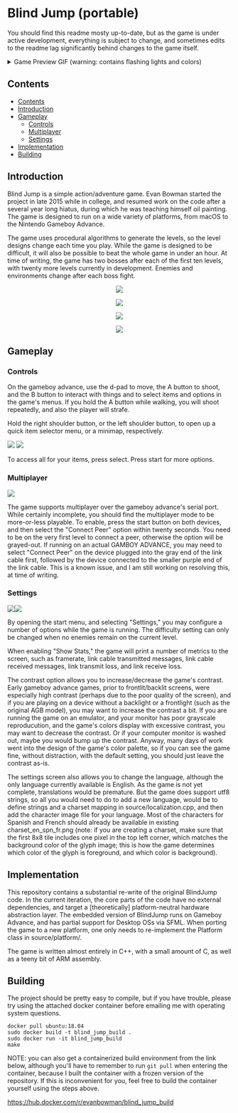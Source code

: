 # Blind Jump (portable)

You should find this readme mosty up-to-date, but as the game is under active development, everything is subject to change, and sometimes edits to the readme lag significantly behind changes to the game itself.

<details>
  <summary>Game Preview GIF (warning: contains flashing lights and colors)</summary>
  <img src="imgs_for_readme/header.gif"/>
</details>


## Contents
<!--ts-->
   * [Contents](#contents)
   * [Introduction](#introduction)
   * [Gameplay](#gameplay)
      * [Controls](#controls)
      * [Multiplayer](#multiplayer)
      * [Settings](#settings)
   * [Implementation](#implementation)
   * [Building](#building)
<!--te-->

## Introduction

Blind Jump is a simple action/adventure game. Evan Bowman started the project in late 2015 while in college, and resumed work on the code after a several year long hiatus, during which he was teaching himself oil painting. The game is designed to run on a wide variety of platforms, from macOS to the Nintendo Gameboy Advance.

The game uses procedural algorithms to generate the levels, so the level designs change each time you play. While the game is designed to be difficult, it will also be possible to beat the whole game in under an hour. At time of writing, the game has two bosses after each of the first ten levels, with twenty more levels currently in development. Enemies and environments change after each boss fight.

<p align="center">
  <img src="imgs_for_readme/s1.png"/>
</p>

<p align="center">
  <img src="imgs_for_readme/s2.png"/>
</p>

<p align="center">
  <img src="imgs_for_readme/s3.png"/>
</p>

<p align="center">
  <img src="imgs_for_readme/s4.png"/>
</p>

## Gameplay

### Controls

On the gameboy advance, use the d-pad to move, the A button to shoot, and the B button to interact with things and to select items and options in the game's menus. If you hold the A button while walking, you will shoot repeatedly, and also the player will strafe.

Hold the right shoulder button, or the left shoulder button, to open up a quick item selector menu, or a minimap, respectively.

<img src="imgs_for_readme/item_quick_select.gif"/>
<img src="imgs_for_readme/quick_map.gif"/>

To access all for your items, press select. Press start for more options.

### Multiplayer

<img src="imgs_for_readme/multiplayer_connect.gif"/>

The game supports multiplayer over the gameboy advance's serial port. While certainly incomplete, you should find the multiplayer mode to be more-or-less playable.
To enable, press the start button on both devices, and then select the "Connect Peer" option within twenty seconds. You need to be on the very first level to connect a peer, otherwise the option will be grayed-out. If running on an actual GAMBOY ADVANCE, you may need to select "Connect Peer" on the device plugged into the gray end of the link cable first, followed by the device connected to the smaller purple end of the link cable. This is a known issue, and I am still working on resolving this, at time of writing.

### Settings

<img src="imgs_for_readme/settings1.png"/><img src="imgs_for_readme/settings2.png"/>

By opening the start menu, and selecting "Settings," you may configure a number of options while the game is running. The difficulty setting can only be changed when no enemies remain on the current level.

When enabling "Show Stats," the game will print a number of metrics to the screen, such as framerate, link cable transmitted messages, link cable received messages, link transmit loss, and link receive loss.

The contrast option allows you to increase/decrease the game's contrast. Early gameboy advance games, prior to frontlit/backlit screens, were especially high contrast (perhaps due to the poor quality of the screen), and if you are playing on a device without a backlight or a frontlight (such as the original AGB model), you may want to increase the contrast a bit. If you are running the game on an emulator, and your monitor has poor grayscale reproducution, and the game's colors display with excessive contrast, you may want to decrease the contrast. Or if your computer monitor is washed out, maybe you would bump up the contrast. Anyway, many days of work went into the design of the game's color palette, so if you can see the game fine, without distraction, with the default setting, you should just leave the contrast as-is.

The settings screen also allows you to change the language, although the only language currently available is English. As the game is not yet complete, translations would be premature. But the game does support utf8 strings, so all you would need to do to add a new language, would be to define strings and a charset mapping in source/localization.cpp, and then add the character image file for your language. Most of the characters for Spanish and French should already be available in existing charset_en_spn_fr.png (note: if you are creating a charset, make sure that the first 8x8 tile includes one pixel in the top left corner, which matches the background color of the glyph image; this is how the game determines which color of the glyph is foreground, and which color is background).

## Implementation

This repository contains a substantial re-write of the original BlindJump code. In the current iteration, the core parts of the code have no external dependencies, and target a [theoretically] platform-neutral hardware abstraction layer. The embedded version of BlindJump runs on Gameboy Advance, and has partial support for Desktop OSs via SFML. When porting the game to a new platform, one only needs to re-implement the Platform class in source/platform/.

The game is written almost entirely in C++, with a small amount of C, as well as a teeny bit of ARM assembly.

## Building

The project should be pretty easy to compile, but if you have trouble, please try using the attached docker container before emailing me with operating system questions.
```
docker pull ubuntu:18.04
sudo docker build -t blind_jump_build .
sudo docker run -it blind_jump_build
make
```

NOTE: you can also get a containerized build environment from the link below, although you'll have to remember to run `git pull` when entering the container, because I built the container with a frozen version of the repository. If this is inconvenient for you, feel free to build the container yourself using the steps above.

https://hub.docker.com/r/evanbowman/blind_jump_build
